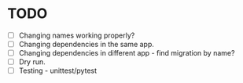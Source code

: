 # TODO
- [ ] Changing names working properly?
- [ ] Changing dependencies in the same app.
- [ ] Changing dependencies in different app - find migration by name?
- [ ] Dry run.
- [ ] Testing - unittest/pytest